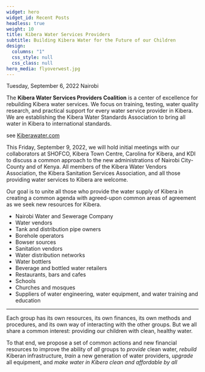 ```yaml
---
widget: hero
widget_id: Recent Posts
headless: true
weight: 10
title: Kibera Water Services Providers
subtitle: Building Kibera Water for the Future of our Children
design:
  columns: "1"
  css_style: null
  css_class: null
hero_media: flyoverwest.jpg
---
```

Tuesday, September 6, 2022
Nairobi
<br>

The **Kibera Water Services Providers Coalition** is a center of excellence for rebuilding Kibera water services. We focus on training, testing, water quality research, and practical support for every water service provider in Kibera. We are establishing the Kibera Water Standards Association to bring all water in Kibera to international standards. 

see [Kiberawater.com](https://kiberawater.com)

This Friday, September 9, 2022, we will hold initial meetings with our collaborators at SHOFCO, Kibera Town Centre, Carolina for Kibera, and KDI to discuss a common approach to the new administrations of Nairobi City-County and of Kenya. All members of the Kibera Water Vendors Association, the Kibera Sanitation Services Association, and all those providing water services to Kibera are welcome.

Our goal is to unite all those who provide the water supply of Kibera in creating a common agenda with agreed-upon common areas of agreement as we seek new resources for Kibera. 

- Nairobi Water and Sewerage Company
- Water vendors
- Tank and distribution pipe owners
- Borehole operators
- Bowser sources
- Sanitation vendors
- Water distribution networks
- Water bottlers
- Beverage and bottled water retailers
- Restaurants, bars and cafes
- Schools
- Churches and mosques
- Suppliers of water engineering, water equipment, and water training and education

<hr>

Each group has its own resources, its own finances, its own methods and procedures, and its own way of interacting with the other groups. But we all share a common interest: providing our children with clean, healthy water.

To that end, we propose a set of common actions and new financial resources to improve the ability of *all* groups to *provide* clean water, *rebuild* Kiberan infrastructure, *train* a new generation of water providers, *upgrade* all equipment, and *make water in Kibera clean and affordable by all*
